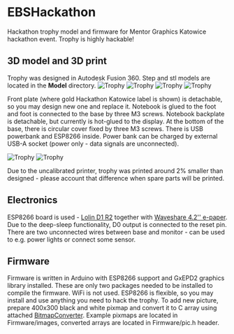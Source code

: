 # EBSHackathon
Hackathon trophy model and firmware for Mentor Graphics Katowice hackathon event. Trophy is highly hackable!

## 3D model and 3D print
Trophy was designed in Autodesk Fusion 360. Step and stl models are located in the **Model** directory.
![Trophy](Images/trophy1.jpg)
![Trophy](Images/trophy2.jpg)
![Trophy](Images/trophy3.jpg)
![Trophy](Images/trophy4.jpg)

Front plate (where gold Hackathon Katowice label is shown) is detachable, so you may design new one and replace it. Notebook is glued to the foot and foot is connected to the base by three M3 screws. Notebook backplate is detachable, but currently is hot-glued to the display.
At the bottom of the base, there is circular cover fixed by three M3 screws. There is USB powerbank and ESP8266 inside. Power bank can be charged by external USB-A socket (power only - data signals are unconnected).

![Trophy](Images/cables1.jpg)
![Trophy](Images/cables2.jpg)

Due to the uncalibrated printer, trophy was printed around 2% smaller than designed - please account that difference when spare parts will be printed.

## Electronics
ESP8266 board is used - [Lolin D1 R2](https://botland.com.pl/pl/moduly-wifi/8241-modul-wifi-esp8266-nodemcu-v3.html) together with [Waveshare 4.2'' e-paper](https://botland.com.pl/pl/wyswietlacze-e-paper/9655-waveshare-e-paper-e-ink-42-400x300px-modul-z-wyswietlaczem-spi.html). Due to the deep-sleep functionality, D0 output is connected to the reset pin. There are two unconnected wires between base and monitor - can be used to e.g. power lights or connect some sensor.

## Firmware
Firmware is written in Arduino with ESP8266 support and GxEPD2 graphics library installed. These are only two packages needed to be installed to compile the firmware. WiFi is not used. ESP8266 is flexible, so you may install and use anything you need to hack the trophy.
To add new picture, prepare 400x300 black and white pixmap and convert it to C array using attached [BitmapConverter](https://github.com/briandorey/BitmapToByteArrayConverter). Example pixmaps are located in Firmware/images, converted arrays are located in Firmware/pic.h header.
